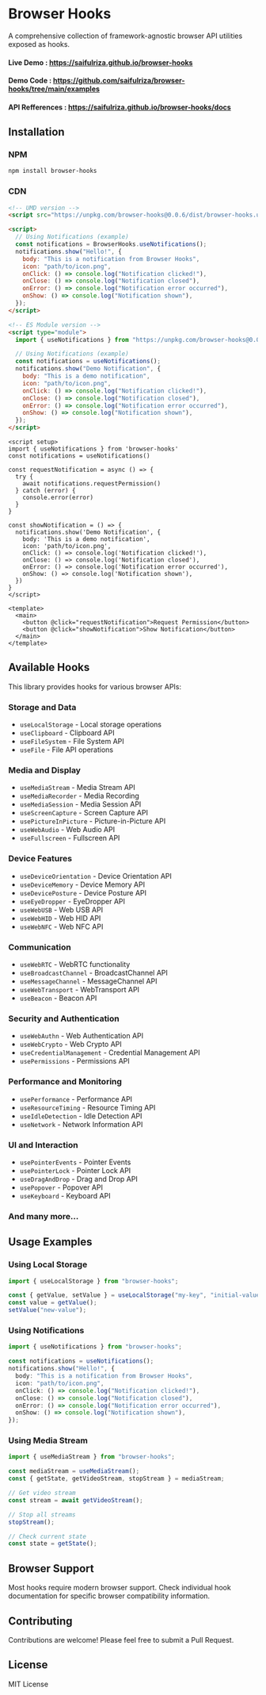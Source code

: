 # Browser Hooks

A comprehensive collection of framework-agnostic browser API utilities exposed as hooks.

#### Live Demo : https://saifulriza.github.io/browser-hooks
#### Demo Code : https://github.com/saifulriza/browser-hooks/tree/main/examples
#### API Refferences : https://saifulriza.github.io/browser-hooks/docs

## Installation

### NPM

```bash
npm install browser-hooks
```

### CDN

```html
<!-- UMD version -->
<script src="https://unpkg.com/browser-hooks@0.0.6/dist/browser-hooks.umd.js"></script>

<script>
  // Using Notifications (example)
  const notifications = BrowserHooks.useNotifications();
  notifications.show("Hello!", {
    body: "This is a notification from Browser Hooks",
    icon: "path/to/icon.png",
    onClick: () => console.log("Notification clicked!"),
    onClose: () => console.log("Notification closed"),
    onError: () => console.log("Notification error occurred"),
    onShow: () => console.log("Notification shown"),
  });
</script>

<!-- ES Module version -->
<script type="module">
  import { useNotifications } from "https://unpkg.com/browser-hooks@0.0.6/dist/browser-hooks.js";

  // Using Notifications (example)
  const notifications = useNotifications();
  notifications.show("Demo Notification", {
    body: "This is a demo notification",
    icon: "path/to/icon.png",
    onClick: () => console.log("Notification clicked!"),
    onClose: () => console.log("Notification closed"),
    onError: () => console.log("Notification error occurred"),
    onShow: () => console.log("Notification shown"),
  });
</script>
```

```vue
<script setup>
import { useNotifications } from 'browser-hooks'
const notifications = useNotifications()

const requestNotification = async () => {
  try {
    await notifications.requestPermission()
  } catch (error) {
    console.error(error)
  }
}

const showNotification = () => {
  notifications.show('Demo Notification', {
    body: 'This is a demo notification',
    icon: 'path/to/icon.png',
    onClick: () => console.log('Notification clicked!'),
    onClose: () => console.log('Notification closed'),
    onError: () => console.log('Notification error occurred'),
    onShow: () => console.log('Notification shown'),
  })
}
</script>

<template>
  <main>
    <button @click="requestNotification">Request Permission</button>
    <button @click="showNotification">Show Notification</button>
  </main>
</template>

```

## Available Hooks

This library provides hooks for various browser APIs:

### Storage and Data

- `useLocalStorage` - Local storage operations
- `useClipboard` - Clipboard API
- `useFileSystem` - File System API
- `useFile` - File API operations

### Media and Display

- `useMediaStream` - Media Stream API
- `useMediaRecorder` - Media Recording
- `useMediaSession` - Media Session API
- `useScreenCapture` - Screen Capture API
- `usePictureInPicture` - Picture-in-Picture API
- `useWebAudio` - Web Audio API
- `useFullscreen` - Fullscreen API

### Device Features

- `useDeviceOrientation` - Device Orientation API
- `useDeviceMemory` - Device Memory API
- `useDevicePosture` - Device Posture API
- `useEyeDropper` - EyeDropper API
- `useWebUSB` - Web USB API
- `useWebHID` - Web HID API
- `useWebNFC` - Web NFC API

### Communication

- `useWebRTC` - WebRTC functionality
- `useBroadcastChannel` - BroadcastChannel API
- `useMessageChannel` - MessageChannel API
- `useWebTransport` - WebTransport API
- `useBeacon` - Beacon API

### Security and Authentication

- `useWebAuthn` - Web Authentication API
- `useWebCrypto` - Web Crypto API
- `useCredentialManagement` - Credential Management API
- `usePermissions` - Permissions API

### Performance and Monitoring

- `usePerformance` - Performance API
- `useResourceTiming` - Resource Timing API
- `useIdleDetection` - Idle Detection API
- `useNetwork` - Network Information API

### UI and Interaction

- `usePointerEvents` - Pointer Events
- `usePointerLock` - Pointer Lock API
- `useDragAndDrop` - Drag and Drop API
- `usePopover` - Popover API
- `useKeyboard` - Keyboard API

### And many more...

## Usage Examples

### Using Local Storage

```typescript
import { useLocalStorage } from "browser-hooks";

const { getValue, setValue } = useLocalStorage("my-key", "initial-value");
const value = getValue();
setValue("new-value");
```

### Using Notifications

```typescript
import { useNotifications } from "browser-hooks";

const notifications = useNotifications();
notifications.show("Hello!", {
  body: "This is a notification from Browser Hooks",
  icon: "path/to/icon.png",
  onClick: () => console.log("Notification clicked!"),
  onClose: () => console.log("Notification closed"),
  onError: () => console.log("Notification error occurred"),
  onShow: () => console.log("Notification shown"),
});
```

### Using Media Stream

```typescript
import { useMediaStream } from "browser-hooks";

const mediaStream = useMediaStream();
const { getState, getVideoStream, stopStream } = mediaStream;

// Get video stream
const stream = await getVideoStream();

// Stop all streams
stopStream();

// Check current state
const state = getState();
```

## Browser Support

Most hooks require modern browser support. Check individual hook documentation for specific browser compatibility information.

## Contributing

Contributions are welcome! Please feel free to submit a Pull Request.

## License

MIT License
